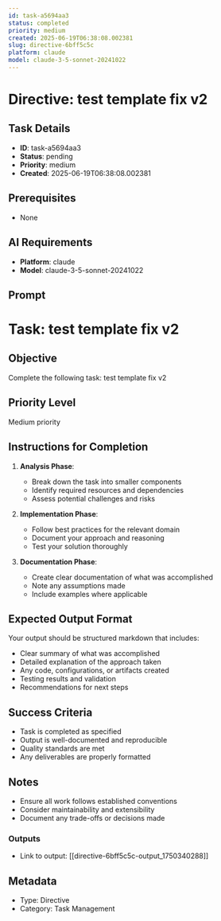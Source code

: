 ```yaml
---
id: task-a5694aa3
status: completed
priority: medium
created: 2025-06-19T06:38:08.002381
slug: directive-6bff5c5c
platform: claude
model: claude-3-5-sonnet-20241022
---
```


# Directive: test template fix v2

## Task Details
- **ID**: task-a5694aa3
- **Status**: pending
- **Priority**: medium
- **Created**: 2025-06-19T06:38:08.002381

## Prerequisites
- None

## AI Requirements
- **Platform**: claude
- **Model**: claude-3-5-sonnet-20241022

## Prompt
# Task: test template fix v2

## Objective
Complete the following task: test template fix v2

## Priority Level
Medium priority

## Instructions for Completion
1. **Analysis Phase**: 
   - Break down the task into smaller components
   - Identify required resources and dependencies
   - Assess potential challenges and risks

2. **Implementation Phase**:
   - Follow best practices for the relevant domain
   - Document your approach and reasoning
   - Test your solution thoroughly

3. **Documentation Phase**:
   - Create clear documentation of what was accomplished
   - Note any assumptions made
   - Include examples where applicable

## Expected Output Format
Your output should be structured markdown that includes:
- Clear summary of what was accomplished
- Detailed explanation of the approach taken
- Any code, configurations, or artifacts created
- Testing results and validation
- Recommendations for next steps

## Success Criteria
- Task is completed as specified
- Output is well-documented and reproducible
- Quality standards are met
- Any deliverables are properly formatted

## Notes
- Ensure all work follows established conventions
- Consider maintainability and extensibility
- Document any trade-offs or decisions made

### Outputs
- Link to output: [[directive-6bff5c5c-output_1750340288]]

## Metadata
- Type: Directive
- Category: Task Management
